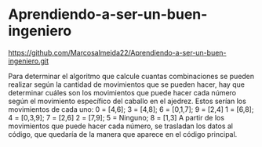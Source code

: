 # Aprendiendo-a-ser-un-buen-ingeniero

https://github.com/Marcosalmeida22/Aprendiendo-a-ser-un-buen-ingeniero.git

Para determinar el algoritmo que calcule cuantas combinaciones se pueden realizar según la cantidad de movimientos que se pueden hacer, hay que determinar cuáles son los movimientos que puede hacer cada número según el movimiento específico del caballo en el ajedrez. 
Estos serían los movimientos de cada uno:
0 = [4,6]; 3 = [4,8];     6 = [0,1,7]; 9 = [2,4]
1 = [6,8]; 4 = [0,3,9];   7 = [2,6]
2 = [7,9]; 5 = Ninguno;   8 = [1,3]
A partir de los movimientos que puede hacer cada número, se trasladan los datos al código, que quedaría de la manera que aparece en el código principal.
